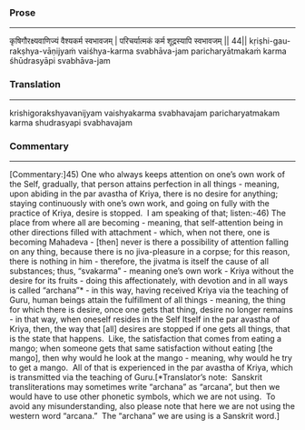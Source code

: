 ### Prose 
 --- 
कृषिगौरक्ष्यवाणिज्यं वैश्यकर्म स्वभावजम् |
परिचर्यात्मकं कर्म शूद्रस्यापि स्वभावजम् || 44||
kṛiṣhi-gau-rakṣhya-vāṇijyaṁ vaiśhya-karma svabhāva-jam
paricharyātmakaṁ karma śhūdrasyāpi svabhāva-jam

### Translation 
 --- 
krishigorakshyavanijyam vaishyakarma svabhavajam paricharyatmakam karma shudrasyapi svabhavajam

### Commentary 
 --- 
[Commentary:]45) One who always keeps attention on one’s own work of the Self, gradually, that person attains perfection in all things - meaning, upon abiding in the par avastha of Kriya, there is no desire for anything; staying continuously with one’s own work, and going on fully with the practice of Kriya, desire is stopped.  I am speaking of that; listen:-46) The place from where all are becoming - meaning, that self-attention being in other directions filled with attachment - which, when not there, one is becoming Mahadeva - [then] never is there a possibility of attention falling on any thing, because there is no jiva-pleasure in a corpse; for this reason, there is nothing in him - therefore, the jivatma is itself the cause of all substances; thus, “svakarma” - meaning one’s own work - Kriya without the desire for its fruits - doing this affectionately, with devotion and in all ways is called “archana”* - in this way, having received Kriya via the teaching of Guru, human beings attain the fulfillment of all things - meaning, the thing for which there is desire, once one gets that thing, desire no longer remains - in that way, when oneself resides in the Self Itself in the par avastha of Kriya, then, the way that [all] desires are stopped if one gets all things, that is the state that happens.  Like, the satisfaction that comes from eating a mango; when someone gets that same satisfaction without eating [the mango], then why would he look at the mango - meaning, why would he try to get a mango.  All of that is experienced in the par avastha of Kriya, which is transmitted via the teaching of Guru.[*Translator’s note:  Sanskrit transliterations may sometimes write “archana” as “arcana”, but then we would have to use other phonetic symbols, which we are not using.  To avoid any misunderstanding, also please note that here we are not using the western word “arcana.”  The “archana” we are using is a Sanskrit word.]